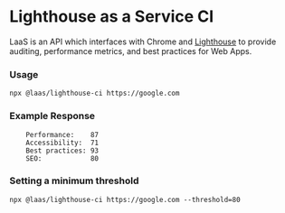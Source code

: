 # Lighthouse as a Service CI

LaaS is an API which interfaces with Chrome and [Lighthouse](https://github.com/GoogleChrome/lighthouse) to provide auditing, performance metrics, and best practices for Web Apps.

### Usage

```
npx @laas/lighthouse-ci https://google.com
```

### Example Response

```
    Performance:    87
    Accessibility:  71
    Best practices: 93
    SEO:            80
```

### Setting a minimum threshold

```
npx @laas/lighthouse-ci https://google.com --threshold=80
```
